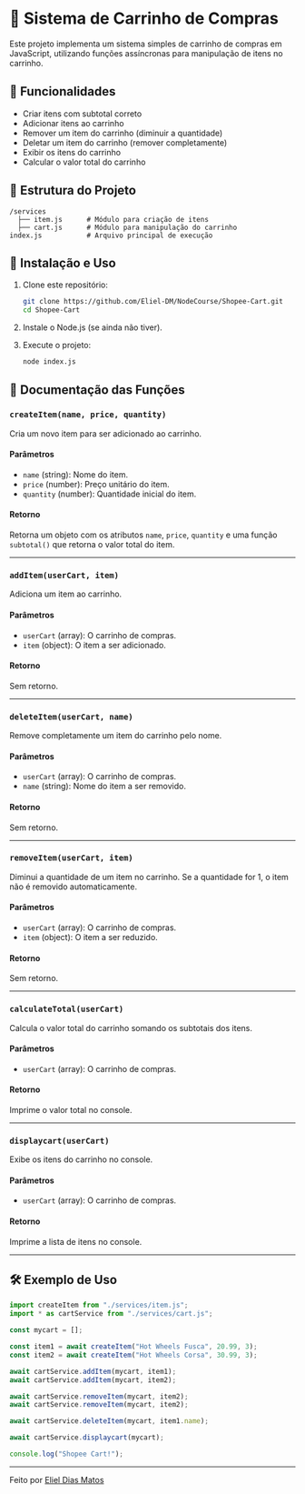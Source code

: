 # 🛒 Sistema de Carrinho de Compras

Este projeto implementa um sistema simples de carrinho de compras em JavaScript, utilizando funções assíncronas para manipulação de itens no carrinho.

## 📌 Funcionalidades

- Criar itens com subtotal correto
- Adicionar itens ao carrinho
- Remover um item do carrinho (diminuir a quantidade)
- Deletar um item do carrinho (remover completamente)
- Exibir os itens do carrinho
- Calcular o valor total do carrinho

## 📂 Estrutura do Projeto

```
/services
  ├── item.js      # Módulo para criação de itens
  ├── cart.js      # Módulo para manipulação do carrinho
index.js           # Arquivo principal de execução
```

## 🚀 Instalação e Uso

1. Clone este repositório:
   ```sh
   git clone https://github.com/Eliel-DM/NodeCourse/Shopee-Cart.git
   cd Shopee-Cart
   ```

2. Instale o Node.js (se ainda não tiver).

3. Execute o projeto:
   ```sh
   node index.js
   ```

## 📜 Documentação das Funções

### **`createItem(name, price, quantity)`**
Cria um novo item para ser adicionado ao carrinho.

#### **Parâmetros**
- `name` (string): Nome do item.
- `price` (number): Preço unitário do item.
- `quantity` (number): Quantidade inicial do item.

#### **Retorno**
Retorna um objeto com os atributos `name`, `price`, `quantity` e uma função `subtotal()` que retorna o valor total do item.

---

### **`addItem(userCart, item)`**
Adiciona um item ao carrinho.

#### **Parâmetros**
- `userCart` (array): O carrinho de compras.
- `item` (object): O item a ser adicionado.

#### **Retorno**
Sem retorno.

---

### **`deleteItem(userCart, name)`**
Remove completamente um item do carrinho pelo nome.

#### **Parâmetros**
- `userCart` (array): O carrinho de compras.
- `name` (string): Nome do item a ser removido.

#### **Retorno**
Sem retorno.

---

### **`removeItem(userCart, item)`**
Diminui a quantidade de um item no carrinho. Se a quantidade for 1, o item não é removido automaticamente.

#### **Parâmetros**
- `userCart` (array): O carrinho de compras.
- `item` (object): O item a ser reduzido.

#### **Retorno**
Sem retorno.

---

### **`calculateTotal(userCart)`**
Calcula o valor total do carrinho somando os subtotais dos itens.

#### **Parâmetros**
- `userCart` (array): O carrinho de compras.

#### **Retorno**
Imprime o valor total no console.

---

### **`displaycart(userCart)`**
Exibe os itens do carrinho no console.

#### **Parâmetros**
- `userCart` (array): O carrinho de compras.

#### **Retorno**
Imprime a lista de itens no console.

---

## 🛠 Exemplo de Uso

```js
import createItem from "./services/item.js";
import * as cartService from "./services/cart.js";

const mycart = [];

const item1 = await createItem("Hot Wheels Fusca", 20.99, 3);
const item2 = await createItem("Hot Wheels Corsa", 30.99, 3);

await cartService.addItem(mycart, item1);
await cartService.addItem(mycart, item2);

await cartService.removeItem(mycart, item2);
await cartService.removeItem(mycart, item2);

await cartService.deleteItem(mycart, item1.name);

await cartService.displaycart(mycart);

console.log("Shopee Cart!");
```

---

Feito por [Eliel Dias Matos](https://github.com/Eliel-DM)